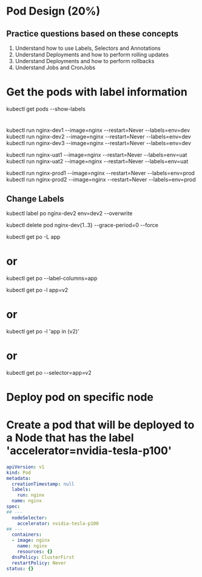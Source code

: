 # Pod Design (20%)
## Practice questions based on these concepts
1. Understand how to use Labels, Selectors and Annotations
2. Understand Deployments and how to perform rolling updates
3. Understand Deployments and how to perform rollbacks
4. Understand Jobs and CronJobs

# Get the pods with label information
kubectl get pods --show-labels

# 
kubectl run nginx-dev1 --image=nginx --restart=Never --labels=env=dev
kubectl run nginx-dev2 --image=nginx --restart=Never --labels=env=dev
kubectl run nginx-dev3 --image=nginx --restart=Never --labels=env=dev

kubectl run nginx-uat1 --image=nginx --restart=Never --labels=env=uat
kubectl run nginx-uat2 --image=nginx --restart=Never --labels=env=uat

kubectl run nginx-prod1 --image=nginx --restart=Never --labels=env=prod
kubectl run nginx-prod2 --image=nginx --restart=Never --labels=env=prod

## Change Labels
kubectl label po nginx-dev2 env=dev2 --overwrite

kubectl delete pod nginx-dev{1..3} --grace-period=0 --force

kubectl get po -L app
# or
kubectl get po --label-columns=app

kubectl get po -l app=v2
# or
kubectl get po -l 'app in (v2)'
# or
kubectl get po --selector=app=v2



#
# Deploy pod on specific node
# Create a pod that will be deployed to a Node that has the label 'accelerator=nvidia-tesla-p100'

```YAML
apiVersion: v1
kind: Pod
metadata:
  creationTimestamp: null
  labels:
    run: nginx
  name: nginx
spec:
## ---
  nodeSelector:
    accelerator: nvidia-tesla-p100
## ---
  containers:
  - image: nginx
    name: nginx
    resources: {}
  dnsPolicy: ClusterFirst
  restartPolicy: Never
status: {}
```

